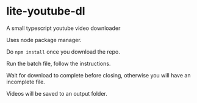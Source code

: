 # lite-youtube-dl
A small typescript youtube video downloader

Uses node package manager.

Do `npm install` once you download the repo.

Run the batch file, follow the instructions.

Wait for download to complete before closing, 
otherwise you will have an incomplete file.

Videos will be saved to an output folder.
